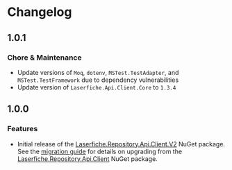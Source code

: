 # Changelog

## 1.0.1

### Chore & Maintenance

- Update versions of `Moq`, `dotenv`, `MSTest.TestAdapter`, and `MSTest.TestFramework` due to dependency vulnerabilities
- Update version of `Laserfiche.Api.Client.Core` to `1.3.4`

## 1.0.0

### Features

- Initial release of the [Laserfiche.Repository.Api.Client.V2](https://www.nuget.org/packages/Laserfiche.Repository.Api.Client.V2) NuGet package. See the [migration guide](https://github.com/Laserfiche/lf-repository-api-client-dotnet/blob/HEAD/MIGRATION_GUIDE.md) for details on upgrading from the [Laserfiche.Repository.Api.Client](https://www.nuget.org/packages/Laserfiche.Repository.Api.Client) NuGet package.

